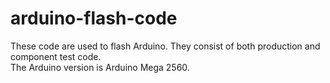 # arduino-flash-code

These code are used to flash Arduino. They consist of both production and component test code.  
The Arduino version is Arduino Mega 2560.
